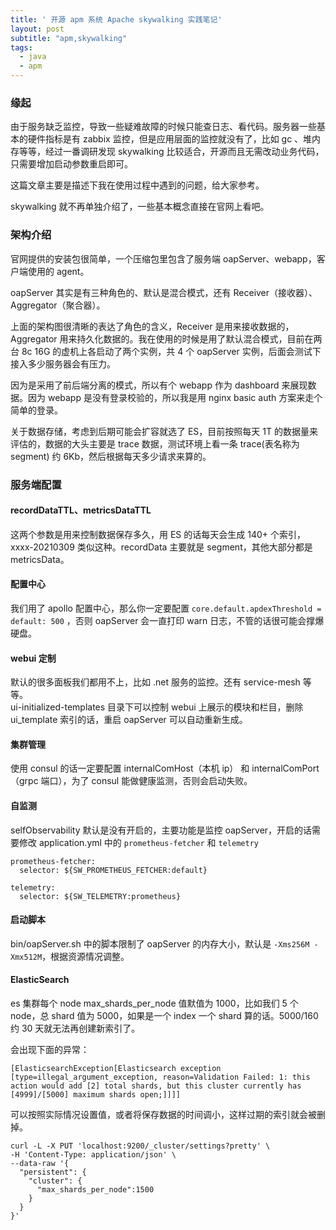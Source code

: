 ```yaml
---
title: ' 开源 apm 系统 Apache skywalking 实践笔记'
layout: post
subtitle: "apm,skywalking"
tags:
  - java
  - apm
---
```


### 缘起
由于服务缺乏监控，导致一些疑难故障的时候只能查日志、看代码。服务器一些基本的硬件指标是有 zabbix 监控，但是应用层面的监控就没有了，比如 gc 、堆内存等等，经过一番调研发现 skywalking 比较适合，开源而且无需改动业务代码，只需要增加启动参数重启即可。

这篇文章主要是描述下我在使用过程中遇到的问题，给大家参考。 

skywalking 就不再单独介绍了，一些基本概念直接在官网上看吧。



### 架构介绍
官网提供的安装包很简单，一个压缩包里包含了服务端 oapServer、webapp，客户端使用的  agent。

oapServer 其实是有三种角色的、默认是混合模式，还有 Receiver（接收器）、Aggregator（聚合器）。

[](https://skywalking.apache.org/assets/frame-v8.jpg?u=20200423)

上面的架构图很清晰的表达了角色的含义，Receiver 是用来接收数据的，Aggregator 用来持久化数据的。我在使用的时候是用了默认混合模式，目前在两台 8c 16G 的虚机上各启动了两个实例，共 4 个 oapServer 实例，后面会测试下接入多少服务器会有压力。

因为是采用了前后端分离的模式，所以有个 webapp 作为 dashboard 来展现数据。因为 webapp 是没有登录校验的，所以我是用  nginx basic auth 方案来走个简单的登录。

关于数据存储，考虑到后期可能会扩容就选了 ES，目前按照每天 1T 的数据量来评估的，数据的大头主要是 trace 数据，测试环境上看一条 trace(表名称为 segment) 约 6Kb，然后根据每天多少请求来算的。

### 服务端配置

#### recordDataTTL、metricsDataTTL 
这两个参数是用来控制数据保存多久，用 ES 的话每天会生成 140+ 个索引，xxxx-20210309 类似这种。recordData 主要就是 segment，其他大部分都是 metricsData。

#### 配置中心
我们用了 apollo 配置中心，那么你一定要配置 `core.default.apdexThreshold = default: 500` ，否则 oapServer 会一直打印 warn 日志，不管的话很可能会撑爆硬盘。

#### webui 定制
默认的很多面板我们都用不上，比如 .net 服务的监控。还有 service-mesh 等等。  
ui-initialized-templates 目录下可以控制 webui 上展示的模块和栏目，删除 ui_template 索引的话，重启 oapServer 可以自动重新生成。
####  集群管理
使用 consul 的话一定要配置 internalComHost（本机 ip） 和 internalComPort（grpc 端口），为了 consul 能做健康监测，否则会启动失败。
#### 自监测
selfObservability 默认是没有开启的，主要功能是监控 oapServer，开启的话需要修改 application.yml 中的 `prometheus-fetcher`  和 `telemetry`

```
prometheus-fetcher:
  selector: ${SW_PROMETHEUS_FETCHER:default}

telemetry:
  selector: ${SW_TELEMETRY:prometheus} 
```
#### 启动脚本
bin/oapServer.sh 中的脚本限制了 oapServer 的内存大小，默认是 `-Xms256M -Xmx512M`，根据资源情况调整。

#### ElasticSearch
es 集群每个 node max_shards_per_node 值默值为 1000，比如我们 5 个 node，总 shard 值为 5000，如果是一个 index 一个 shard 算的话。5000/160 约 30 天就无法再创建新索引了。  

会出现下面的异常：  
```
[ElasticsearchException[Elasticsearch exception [type=illegal_argument_exception, reason=Validation Failed: 1: this action would add [2] total shards, but this cluster currently has [4999]/[5000] maximum shards open;]]]]
```
可以按照实际情况设置值，或者将保存数据的时间调小，这样过期的索引就会被删掉。  
```
curl -L -X PUT 'localhost:9200/_cluster/settings?pretty' \
-H 'Content-Type: application/json' \
--data-raw '{
  "persistent": {
    "cluster": {
      "max_shards_per_node":1500
    }
  }
}'
```
